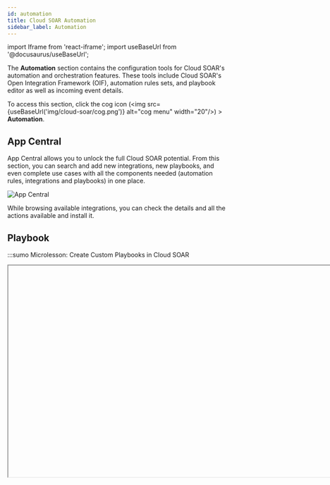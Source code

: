 ```yaml
---
id: automation
title: Cloud SOAR Automation
sidebar_label: Automation
---
```


import Iframe from 'react-iframe';
import useBaseUrl from '@docusaurus/useBaseUrl';

The **Automation** section contains the configuration tools for Cloud SOAR's automation and orchestration features. These tools include Cloud SOAR's Open Integration Framework (OIF), automation rules sets, and playbook editor as well as incoming event details.

To access this section, click the cog icon (<img src={useBaseUrl('img/cloud-soar/cog.png')} alt="cog menu" width="20"/>) > **Automation**.

## App Central

App Central allows you to unlock the full Cloud SOAR potential. From this section, you can search and add new integrations, new playbooks, and even complete use cases with all the components needed (automation rules, integrations and playbooks) in one place.

![App Central](/img/cloud-soar/appcentral.png)

While browsing available integrations, you can check the details and all the actions available and install it.

## Playbook

:::sumo Microlesson: Create Custom Playbooks in Cloud SOAR

<Iframe url="https://www.youtube.com/embed/pcDm71wGyGs"
        width="854px"
        height="480px"
        id="myId"
        className="video-container"
        display="initial"
        position="relative"
        allow="accelerometer; autoplay=1; clipboard-write; encrypted-media; gyroscope; picture-in-picture"
        allowfullscreen
        />
:::

A **Playbook** is a predefined set of actions or tasks to respond to a certain event or incident type. The creation and utilization of playbooks can allow an organization's teams to respond to an incident in a consistent, focused, and repeatable fashion.

Playbooks are automated workflows which can be configured to execute
automatically without user intervention, acting on information from the
incident, or can be executed in interactive mode, where user input is
required to authorize predefined actions.

To configure a new Playbook, click the cog icon (<img src={useBaseUrl('img/cloud-soar/cog.png')} alt="cog menu" width="20"/>) > **Automation**.

![Playbook](/img/cloud-soar/image71.png)

A list of any previously created Playbooks will be displayed on the
left-side of the page. Click **+** to add a new playbook.

A new configuration box will be displayed. Name your new playbook,
select the **Incident Type** to associated with it, and click save to continue. [Learn more](#custom-fields).

Once the new playbook has been saved, it will be displayed on the
left-side of the screen. To begin to configure the new playbook, select
it from the list and click the **Edit** button at the bottom of the
screen.

![Playbook List](/img/cloud-soar/image72.png)
_Playbook List_

Opening the playbook will present a black screen with a **Start** node, and
an **End** node. These nodes dictate the beginning and the end of the
playbook's automation sequence. They can be dragged and dropped anywhere
on the screen to allow for multiple integrations and conditional
statements to be executed.

To begin to add the first node within the new playbook, click the **+** on
the **Start** node.

![New Playbook](/img/cloud-soar/image73.png)
_New Playbook_

The playbook configuration page is displayed. It gives you the ability
to choose from the following options:
* **Action**: Automatically take specific actions such as enriching
 data or taking containment steps when an Incident Template is matched
* **Task**: Assign a task to an Cloud SOAR user
* **Condition**: Use conditional statements to define what actions
 should be taken in response to previous input/output feeds
* **User Choice**: Pause automatic processing to allow for manual
 intervention
* **Playbook**: Call other R3 Playbooks in response to conditional
 statements and/or user choice actions

### Action

Select **Action** from the node types. A new screen will be displayed
showing all actions a user has to choose from. These action types
(Enrichment, Containment, Custom Actions, and Notifications) will
directly interact with Cloud SOAR's integrations to either gather data or
initiate actions automatically.

![Node Adding](/img/cloud-soar/image74.png)

![Node Adding](/img/cloud-soar/image75.png)
_Node Adding_

As an example, lets choose Enrichment from the action type screen. As
with any action type we choose, a new section will be added to our
configurations screen asking for more clarifying information on how we
would like this action to be performed.

Title the enrichment action something that can easily be identified by
the action that is being taken, such as **Domain Reputation Check**.
Next, we want to choose the action, expand the **Action** drop down list
and review the available options.

![Node Creation](/img/cloud-soar/image76.png)
_Node Creation_

![Node Resource Adding](/img/cloud-soar/image77.png)
_Node Resource Adding_

Expand the **Resource** drop-down list to
view all active Integration feeds. The feeds found in each action type
are those who can execute the specified action (i.e. blocking of an IP
address can be done through firewalls/WAFs, etc.). Once a resource is
assigned a new drop-down list will be displayed. Options found in this
list are comprised of **Incident Artifact** fields, which are the incident
fields Cloud SOAR parses out when issuing new incidents.

Continuing from the example above, an Enrichment action is being called
to gather Domain Reputation information from VirusTotal for the domain
observed in the Incident. Once all enrichment variables are identified,
click ****Create**** to continue.

The newly added node will now be visible in playbook configuration
screen. To add an additional node hover over the newly created
enrichment task. A menu bar will be displayed at the bottom of the node,
click **+** to add a new node, the pencil icon to edit the existing node,
or the trash can to delete the existing node.

![node menu](/img/cloud-soar/image78.png)
_Node Menu_

### Task

From the node selection menu, choose **Task**. A new configuration screen
will be displayed. Title the new task and add any description if
desired. The next drop-down lists are **Authorizer** and **Owner** fields.
The **Authorizer** field is the user who is assigning the task, and the
**Owner** field is the user who will be assigned the task to complete.
When the task has been developed, click **Create**.

![Task Node](/img/cloud-soar/image79.png)              
_Task Node_

For playbook entities which support user-defined text input, such as email notifications, help desk ticket creation and task creation, variable placeholders may be added to the user defined text which will be replaced with incident variables at run
time. These variable placeholders may be added by clicking on the
![alt-text goes here](/img/cloud-soar/image80.png) icon. To add a variable placeholder,
begin typing in the newly inserted placeholder box and Cloud SOAR will
display a list of available options which match. For example, typing
**incident**. will display a list of all the valid incident fields which
may be added as variable placeholders.

### Condition

From the node's menu, choose **Condition**. A new configuration screen
will be displayed which will enable a user to define a conditional
statement to be met before the next node type can be executed. Under
**Condition 1,** click on **Select a value** to define the first
condition.

![Condition Node](/img/cloud-soar/image81.png)

![Condition Node](/img/cloud-soar/image82.png)
_Condition Node_

When developing the first condition, users have multiple options to
choose from:

- **Insert a custom value**. Will execute when a user-defined variable is observed within an Incident.
- **Get value from an Incident field**. Will execute when a value is observed within an Incident Field (see [Incident Fields](#custom-fields)).
- **Get value from Triage Field**. Will execute when a value is observed within a Triage Field (see [Triage Fields](#triage-1)).
- **Get value from previous action**. Will execute when a value is observed from a previous input or output field.

From our earlier example, we are going to choose to evaluate the output
from our Domain Reputation check of the observed domain. Click **Output**
from **Get value from previous action**.

A list of available results or outputs from the previously selected
integration will be displayed in JSON format. Select which output type
(e.g., hashes, IP addresses, domains) to evaluate and add it to the
condition.

![Node Placeholder Function](/img/cloud-soar/image83.png)
_Node Placeholder Function_

The selected output type will be displayed under **Condition 1**. Select
which condition you would like for the output results to meet from the
inequality operators below and click **Select a value** to define the
condition.

![Condition Node Settings](/img/cloud-soar/image84.png)
_Condition Node Settings_

The condition we want to meet for this example is "Advance this Incident
forward if the observed domain returns at least 1 result or **row** from
VirusTotal". We insert **0** into the custom value field and click **+** to
add it to the condition.

![Manual Value Adding](/img/cloud-soar/image85.png)
_Manual Value Adding_

Now that **Condition 1** is defined*,* users can choose to filter their
results further by selecting an AND/OR operator to define another
condition.

![Condition Settings](/img/cloud-soar/image86.png)
_Condition Settings_

Once the condition is defined, click **Create** to add it to the playbook.

When new conditions are created, we will need to define what happens
when their results meet one of our criteria. A new node is added to the
condition below. This node breaks the condition down into successes and
failures and can be modified by hovering over it and clicking **+**.

![Use of Condition](/img/cloud-soar/image87.png)
_Use of Condition_

This new node represents a decision tree in which both results, success
or failure, will have to be defined. Follow the steps above to finalize
the condition

![Nodes List](/img/cloud-soar/image88.png)
_Nodes List_

### User Choice

From the node's menu, select **User Choice**. The User Choice option allows
for the system to pose a question to the incident owner. Based off of
the analysis the incident owner performs on the previous information
gathered, they will be presented a choice to take an automated action
such as blocking an IP at the firewall or Quarantining an end-user
workstation from the network.

![User Choice](/img/cloud-soar/image89.png)
_User Choice_

![Placeholders](/img/cloud-soar/image90.png)
_Placeholders_

Define the question to be answered and the authorizer of the user choice selection and click ****Create**** to finalize.

The results of execution - successes, failures, and outcomes - are
visible the Playbook's individual node details. The results of
enrichment, containment and custom Playbook actions undertaken on
incident artifacts, e.g., IP addresses, URLs, domains, etc., are
catalogued in the incident's **Entities** module.

Just in case that a playbook fail, it can be re-executed inside the incident again or on the failing node through the Kill ![alt-text goes here](/img/cloud-soar/image33c.png) & Run ![alt-text goes here](/img/cloud-soar/image33d.png) process available in the playbook screen of the incident. However, a failed node will not stop the playbook from being executed. Only tasks and User Choices will lock the playbook in a **Running** state until the user take action.

![alt-text goes here](/img/cloud-soar/image33e.png)
_Playbook Running State_

![alt-text goes here](/img/cloud-soar/image33e1.png)
_Playbook Completed With Errors Status_



### Playbook Template

When a Playbook is assigned to an incident, these predefined actions and tasks can
be converted to actual tasks within Cloud SOAR for assignment to users and oversight by management. Each individual task can be assigned attributes, such as who it is assigned to, who has authorized the task, and when it is due. A **Playbook Template** permits administrators to predefine some of these attributes based on an existing Playbook so that they appear as defaults when the Playbook Template is utilized.

Playbooks are the core of Cloud SOAR's automation capabilities. Playbooks
permit administrators to create automated and semi-automated workflows
utilizing Cloud SOAR integrations, tasks and a variety of flow control
decisions and other actions.

**playbook** workflows can be configured to execute automatically without human intervention, or can be executed in an interactive mode, where user input is required to authorize predefined actions.

## Incident Templates

Incident Templates define the way in which incidents will be created for
a specific alert, incident type or event. They allow you to define a certain number of incident attributes (e.g., incident type, severity, assignment, and any other default or custom incident parameters) that will automatically be set each time an incident is generated, based on the template. This may include type, classification, incident assignment, playbooks, Playbooks, knowledge base articles, or any other incident attribute. As rules are created for generating incidents based on syslog messages, email, SIEM integrations or other data sources, it is the Incident Templates that will define how the initial incident will be created.

### Create a new template

To create a new template, click the cog icon (<img src={useBaseUrl('img/cloud-soar/cog.png')} alt="cog menu" width="20"/>) > **Automation > Incident Templates**.

![alt-text goes here](/img/cloud-soar/image91.png)
_Incident Template_

From the Incident Templates page, you'll find all previously created
templates on the left-side of the screen. To add a new Incident
Template, click **+** to proceed.

![New Incident Template](/img/cloud-soar/image92.png)
_New Incident Template_

A new configuration box is displayed. As seen in our previous
configurations, you will need to name your template. Make sure it is
something easily identifiable and related to the activity it is
developed for. The next section is asking for a **Category**. This field,
as well as all other fields within the Cloud SOAR platform, can be
customized to fit the user's environment (see [Custom Fields](#custom-fields)).

In our example, we're building an Incident Template for a DLP incident.
The category we chose is titled **Data Theft** but can be called anything
in which we choose to identify it as. Users also have the option to add
**Tags** which can be used to further categorize of define the incident,
and can be used when searching for or correlating events. Once our
template is named and categorized, click **Next** to continue.

Under the **Incident** tab administrators may define any incident
parameters they wish to set by default when an incident is creating
using the template. This often includes parameters such as type, kind
and severity. All variables marked with an asterisk (*) are required to
complete the Incident Template (see [**Custom Fields**](#custom-fields) to adjust the fields requirements). As mentioned earlier, all fields are customizable via the
**Custom Fields** section. Once all required variables have been defined,
click **Next** to continue.

![alt-text goes here](/img/cloud-soar/image93.png)
_Incident Template Editor_

The remaining tabs in the Incident Template dialogue are as follows:
- **Incident details**: To set up details for a specific incident type.
- **Description**: Free text area to describe details of the template.
- **Playbook**: Playbook which should be automatically assigned to an incident. For each playbook, user can choose to have the Playbook automatically execute immediately upon incident creation or assigned and wait for manual execution.
- **Investigators**: Investigators who should be automatically assigned to the incident.
- **Notes**: Notes which should be created for the incident.

### Report Template

**Report Templates** allow users to build their own reports by selecting
various components of an incident they wish to include in the report.
These components can include incident details, evidence, hosts,
observables and many others.

### Custom Fields

**Custom Fields** allows administrators to edit existing fields as well as
add new fields for almost every section of Cloud SOAR. All Cloud SOAR sections
which permit custom fields are displayed on the left-hand side of the
page. Clicking on any one of these sections will display all current
fields for that section on the right-hand side of the page. Any existing
field may be edited, to include changing the name or adding list values.
The only attribute which cannot be changed is the type of the field,
such as text or date. New fields may also be added from this page.
Integrations

The **Integrations** section allows administrators to configure
bidirectional integrations with third-party technologies, as well as
view the supported actions for each integration. In addition, this
section allows administrators to manage custom scripts, which can be
written in Python, Perl, PowerShell or Bash.


### Creating Incidents from Automation Rules

Cloud SOAR can ingest, parse, and process incident data from email, syslog
and bidirectional integrations. For Cloud SOAR to begin processing incident
data from these sources, the **Automation Rules** features need to be configured.

To access, click the cog icon (<img src={useBaseUrl('img/cloud-soar/cog.png')} alt="cog menu" width="20"/>) > **Automation** > __Rules__.

![alt-text goes here](/img/cloud-soar/image94.png)          
_Rules_



## Integrations

Cloud SOAR's orchestration and automation capabilities are achieved through its unidirectional and bidirectional integrations with the industry's leading network and security vendors. To configure, click the cog icon (<img src={useBaseUrl('img/cloud-soar/cog.png')} alt="cog menu" width="20"/>) > **Automation** > **Integrations**.

![alt-text goes here](/img/cloud-soar/image62.png)
_Integrations Menu_

A list of available integrations within the organization can be found to the left-side of the screen. To begin to configure, click on a product to continue.

![alt-text goes here](/img/cloud-soar/image63.png)
_Single Integration Settings_

A product overview screen will be displayed with what actions a product can perform and a link to configure the integration. These actions are categorized into five
separate types: **Enrichment, Containment, Custom, Daemon, and Notification** actions. Each selection will list its associated actions
and if there are required fields which need to be configured for Cloud SOAR to utilize its functionality within its Playbooks.

To add a new integration resource, click the **+ Resources** button in the
upper left-hand corner of the integrations screen. To edit an existing
integration resource, hover over the resource and click the pencil icon
to the far right of the resource name in the resource list.

![Resource Settings](/img/cloud-soar/image64.png)              
_Resource Settings_

Each Integration's configuration screen
may be different, but in most cases, administrators will need
information such as IP addresses, API tokens, usernames and passwords
for their network/security products.

To test the configuration, click save and reopen the Integration. Once
the Integration is reopened, click test and successful connections will
display a success message at the bottom of the screen. Any unsuccessful
attempts will display an error message with information needed to
remediate the issue.

Additionally, some integration types also allow users to use a
pre-configured general proxy or define a specific one for its
integration with Cloud SOAR. To configure a proxy for an integration, open
the integration and click the Proxy dropdown. Select "Use different
proxy** and add the corresponding proxy information.

Once the information has been added, click save to commit the
integration. Open the integration up again and click the Test button to
test the new configuration settings. A successful connection attempt
will be displayed at the bottom right-side of the screen. Once the proxy
test is successful, click save again to commit the final configuration
settings for the integration.

### Integration Framework

Cloud SOAR's Integration Framework allows Sumo Logic and Cloud SOAR users to develop and extend integrations using a common, open and easy to use framework.
For increased security and isolation, each integration is executed in
its own Docker container, which can be easily customized by the user
when the integration is created.

Integrations are defined using two types of YAML text files. The first
type, the integration definition file, is used to define the properties
of the product with which the integration connects. This includes
information such as the name, logo, connection parameters, test code and
the Docker container used to execute the actions. One integration
definition file is required for each integration and serves as a
container for all of the actions that the integration will perform.

The second type of file is an action definition file, which is used to
define a single action that will be performed using the integration.
Each integration action is defined in a separate action definition file,
which will be associated by Cloud SOAR with the appropriate integration
definition. Action definition files are the files which contain the
actual code which will be executed to perform the action. Supported
languages include Perl, Python, PowerShell and Bash. In addition to the
action code, action definition files also contain information such as
the name, required and optional fields and the format in which the
resulting information will be displayed.

![alt-text goes here](/img/cloud-soar/image65.png)

### Integration File Hierarchy

Defining integrations at the **action** level allows users greater
flexibility in customizing existing integrations and sharing new actions
with other users. For example, a user may choose to extend Sumo Logic'
existing RSA Netwitness integration to include an additional action
which retrieves all network connections for a given host.

Once the user has created this new action, it can easily be added to the existing RSA
Netwitness integration by uploading the new integration action file. This new action can also be shared between customers and used to extend the functionality of the integration in other customer instances as well.

![alt-text goes here](/img/cloud-soar/image66.png)

_Action File Portability_

See the Integration Framework manual for more details on utilizing the integration framework within Cloud SOAR.


## Rules

### Syslog and CEF Format

As mentioned earlier, Cloud SOAR can ingest, parse, and process incident
data from any device which can send syslog messages. Cloud SOAR supports the
Common Event Format (CEF) standard via syslog. Although CEF is not a
requirement, parsing rules can be configured to parse any formatted data
from syslog messages, Cloud SOAR will automatically parse CEF fields when
present in messages. Cloud SOAR also uses the CEF standard extensions for
defining variables within Cloud SOAR.

For details on the CEF standard, refer to [this McAfee white paper](https://kcm.trellix.com/resources/sites/MCAFEE/content/live/CORP_KNOWLEDGEBASE/78000/KB78712/en_US/CEF_White_Paper_20100722.pdf).

```bash title="CEF messages are formatted as follows:"
CEF:Version|Device Vendor|Device Product|Device Version|Signature
ID|Name|Severity|Extension
```

Listed below are each CEF prefix field. Understanding what each of these fields do, and what to expect in these fields will help us to create
strong agile rulesets for deployment.

- **Version**: Displayed as an integer and identifies the version of CEF format. Important when understanding the following field representations as these features may change depending on version.
- **Device Vendor, Device Product, and Device Version**: Unique strings which will identify the make, model, and version of the device sending the log.
- **Signature ID**: Unique identifier per event type.
- **Name**: Human-readable identifier which describes the event (e.g., Port Scan, Malware).
- **Severity**: Reflects the severity of the event.Ranges between 0-10 with 10 being most important.
- **Extension**: Collection of key-value pairs.

```bash title="Example CEF with Syslog header"
Sep 19 08:26:10 host CEF:0|Palo Alto|Panorama|9.0|200|worm
successfully stopped|10|src=10.0.0.1 dst=2.2.2.2 spt=1234
```

### Creating a Rule

Select **Automation Rules** page follows the same format as
all customizable Cloud SOAR features, click **+** to create a new automation ruleset:

![alt-text goes here](/img/cloud-soar/image95.png)
_Rule Creation_

Select a name for the rule, then select the daemon to use with this new rule and the resource and fill all the remain parameters.

In the detail section of the rule you can define filters to be used in the rule and the action to be performed.

The **Action Type** drop down will contain the specific actions Cloud SOAR can take when the specified activity is observed. Users have the option to take the following actions:

- **Create incident from template**. Specify what incident template to use (See **Incident Templates)**, the incident owner, and incident ID format. This is the most common action.
- **Close incident**. Allows for the automatic closure of a known false positive incident
- **Update incident**. Updates a field in an existing incident based on parameters from the parsed message
- **Change incident status**. Change the incident status based on parameters from the parsed message
- **Set task progress**. Set task progress based on parameters from the parsed message
- **Close task**. Close a task based on parameters from the parsed message
- **Add to Triage**. Create a new triage event based on parameters from the parsed message

To add a new mapping setting, click on the plus button near Mapping if enable for that action.

![alt-text goes here](/img/cloud-soar/image103.png)
_Parsing Rules_
